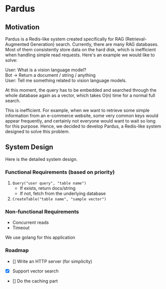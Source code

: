 # Pardus

## Motivation

Pardus is a Redis-like system created specifically for RAG (Retrieval-Augmented Generation) search. Currently, there are many RAG databases. Most of them consistently store data on the hard disk, which is inefficient when handling simple read requests. Here's an example we would like to solve:

User: What is a vision language model?  
Bot → Return a document / string / anything  
User: Tell me something related to vision language models.

At this moment, the query has to be embedded and searched through the whole database again as a vector, which takes O(n) time for a normal full search.

This is inefficient. For example, when we want to retrieve some simple information from an e-commerce website, some very common keys would appear frequently, and certainly not everyone would want to wait so long for this purpose. Hence, we decided to develop Pardus, a Redis-like system designed to solve this problem.

## System Design

Here is the detailed system design.

### Functional Requirements (based on priority)

1. `Query("user query", "table name")`  
   - If exists, return docs/string  
   - If not, fetch from the underlying database  
2. `CreateTable("table name", "sample vector")`

### Non-functional Requirements

- Concurrent reads  
- Timeout  

We use golang for this application

### Roadmap

- [] Write an HTTP server (for simplicity)
- [x] Support vector search
- [] Do the caching part 